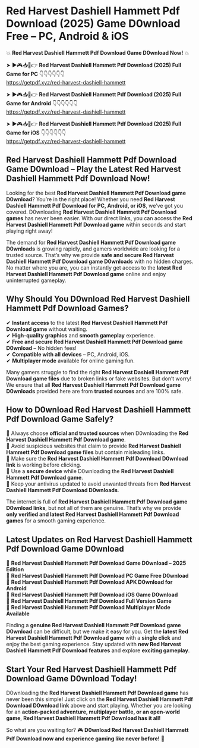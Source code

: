 # Red Harvest Dashiell Hammett Pdf Download (2025) Game D0wnload Free – PC, Android & iOS

💥 **Red Harvest Dashiell Hammett Pdf Download Game D0wnload Now!** 💥  

➤ ►🎮📥📱👉 **Red Harvest Dashiell Hammett Pdf Download (2025) Full Game for PC** 👇👇👇👇👇👇  
https://getpdf.xyz/red-harvest-dashiell-hammett  

➤ ►🎮📥📱👉 **Red Harvest Dashiell Hammett Pdf Download (2025) Full Game for Android** 👇👇👇👇👇👇  
https://getpdf.xyz/red-harvest-dashiell-hammett  

➤ ►🎮📥📱👉 **Red Harvest Dashiell Hammett Pdf Download (2025) Full Game for iOS** 👇👇👇👇👇👇  
https://getpdf.xyz/red-harvest-dashiell-hammett  

## Red Harvest Dashiell Hammett Pdf Download Game D0wnload – Play the Latest Red Harvest Dashiell Hammett Pdf Download Now!

Looking for the best **Red Harvest Dashiell Hammett Pdf Download game D0wnload**? You’re in the right place! Whether you need **Red Harvest Dashiell Hammett Pdf Download for PC, Android, or iOS**, we’ve got you covered. D0wnloading **Red Harvest Dashiell Hammett Pdf Download games** has never been easier. With our direct links, you can access the **Red Harvest Dashiell Hammett Pdf Download game** within seconds and start playing right away!  

The demand for **Red Harvest Dashiell Hammett Pdf Download game D0wnloads** is growing rapidly, and gamers worldwide are looking for a trusted source. That’s why we provide **safe and secure Red Harvest Dashiell Hammett Pdf Download game D0wnloads** with no hidden charges. No matter where you are, you can instantly get access to the **latest Red Harvest Dashiell Hammett Pdf Download game** online and enjoy uninterrupted gameplay.  

## **Why Should You D0wnload Red Harvest Dashiell Hammett Pdf Download Games?**  

✔ **Instant access** to the latest **Red Harvest Dashiell Hammett Pdf Download game** without waiting.  
✔ **High-quality graphics** and **smooth gameplay** experience.  
✔ **Free and secure Red Harvest Dashiell Hammett Pdf Download game D0wnload** – No hidden fees!  
✔ **Compatible with all devices** – PC, Android, iOS.  
✔ **Multiplayer mode** available for online gaming fun.  

Many gamers struggle to find the right **Red Harvest Dashiell Hammett Pdf Download game files** due to broken links or fake websites. But don’t worry! We ensure that all **Red Harvest Dashiell Hammett Pdf Download game D0wnloads** provided here are from **trusted sources** and are 100% safe.  

## **How to D0wnload Red Harvest Dashiell Hammett Pdf Download Game Safely?**  

📌 Always choose **official and trusted sources** when D0wnloading the **Red Harvest Dashiell Hammett Pdf Download game**.  
📌 Avoid suspicious websites that claim to provide **Red Harvest Dashiell Hammett Pdf Download game files** but contain misleading links.  
📌 Make sure the **Red Harvest Dashiell Hammett Pdf Download D0wnload link** is working before clicking.  
📌 Use a **secure device** while D0wnloading the **Red Harvest Dashiell Hammett Pdf Download game**.  
📌 Keep your antivirus updated to avoid unwanted threats from **Red Harvest Dashiell Hammett Pdf Download D0wnloads**.  

The internet is full of **Red Harvest Dashiell Hammett Pdf Download game D0wnload links**, but not all of them are genuine. That’s why we provide **only verified and latest Red Harvest Dashiell Hammett Pdf Download games** for a smooth gaming experience.  

## **Latest Updates on Red Harvest Dashiell Hammett Pdf Download Game D0wnload**  

🔹 **Red Harvest Dashiell Hammett Pdf Download Game D0wnload – 2025 Edition**  
🔹 **Red Harvest Dashiell Hammett Pdf Download PC Game Free D0wnload**  
🔹 **Red Harvest Dashiell Hammett Pdf Download APK D0wnload for Android**  
🔹 **Red Harvest Dashiell Hammett Pdf Download iOS Game D0wnload**  
🔹 **Red Harvest Dashiell Hammett Pdf Download Full Version Game**  
🔹 **Red Harvest Dashiell Hammett Pdf Download Multiplayer Mode Available**  

Finding a **genuine Red Harvest Dashiell Hammett Pdf Download game D0wnload** can be difficult, but we make it easy for you. Get the **latest Red Harvest Dashiell Hammett Pdf Download game** with a **single click** and enjoy the best gaming experience. Stay updated with **new Red Harvest Dashiell Hammett Pdf Download features** and explore **exciting gameplay**.  

## **Start Your Red Harvest Dashiell Hammett Pdf Download Game D0wnload Today!**  

D0wnloading the **Red Harvest Dashiell Hammett Pdf Download game** has never been this simple! Just click on the **Red Harvest Dashiell Hammett Pdf Download D0wnload link** above and start playing. Whether you are looking for an **action-packed adventure, multiplayer battle, or an open-world game**, **Red Harvest Dashiell Hammett Pdf Download has it all!**  

So what are you waiting for? 🎮 **D0wnload Red Harvest Dashiell Hammett Pdf Download now and experience gaming like never before!** 🚀  